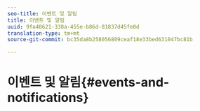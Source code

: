 ```yaml
---
seo-title: 이벤트 및 알림
title: 이벤트 및 알림
uuid: 9fa40621-338a-455e-b86d-81837d45fe0d
translation-type: tm+mt
source-git-commit: bc35da8b258056809ceaf18e33bed631047bc81b

---
```



# 이벤트 및 알림{#events-and-notifications}

